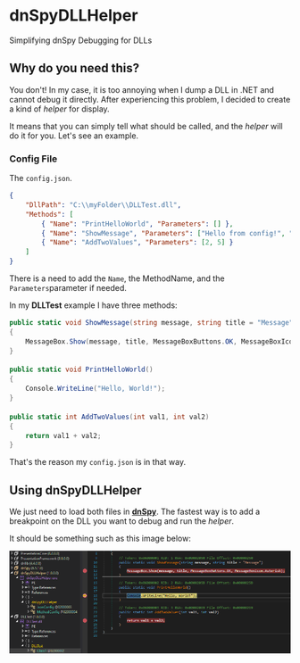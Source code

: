 # dnSpyDLLHelper
Simplifying dnSpy Debugging for DLLs

## Why do you need this?
You don't! In my case, it is too annoying when I dump a DLL in .NET and cannot debug it directly. After experiencing this problem, I decided to create a kind of _helper_ for display.

It means that you can simply tell what should be called, and the _helper_ will do it for you. Let's see an example.

### Config File
The ``config.json``.

```JSON
{
    "DllPath": "C:\\myFolder\\DLLTest.dll",
    "Methods": [
        { "Name": "PrintHelloWorld", "Parameters": [] },
        { "Name": "ShowMessage", "Parameters": ["Hello from config!", "My new title"] },
        { "Name": "AddTwoValues", "Parameters": [2, 5] }
    ]
}

```

There is a need to add the ``Name``, the MethodName, and the ``Parameters``parameter if needed.

In my **DLLTest** example I have three methods:
```C#
public static void ShowMessage(string message, string title = "Message")
{
    MessageBox.Show(message, title, MessageBoxButtons.OK, MessageBoxIcon.Information);
}

public static void PrintHelloWorld()
{
    Console.WriteLine("Hello, World!");
}

public static int AddTwoValues(int val1, int val2)
{
    return val1 + val2;
}
```

That's the reason my ``config.json`` is in that way.

## Using dnSpyDLLHelper
We just need to load both files in **[dnSpy](https://github.com/dnSpyEx)**. The fastest way is to add a breakpoint on the DLL you want to debug and run the _helper_.

It should be something such as this image below:

![dnSpyDLLHelper](/imgs/dnSpyDLLHelper.png)